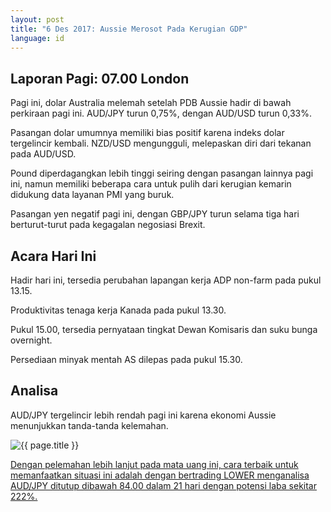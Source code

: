 ```yaml
---
layout: post
title: "6 Des 2017: Aussie Merosot Pada Kerugian GDP"
language: id
---
```

## Laporan Pagi: 07.00 London

Pagi ini, dolar Australia melemah setelah PDB Aussie hadir di bawah perkiraan pagi ini. AUD/JPY turun 0,75%, dengan AUD/USD turun 0,33%.

Pasangan dolar umumnya memiliki bias positif karena indeks dolar tergelincir kembali. NZD/USD mengungguli, melepaskan diri dari tekanan pada AUD/USD.

Pound diperdagangkan lebih tinggi seiring dengan pasangan lainnya pagi ini, namun memiliki beberapa cara untuk pulih dari kerugian kemarin didukung data layanan PMI yang buruk.

Pasangan yen negatif pagi ini, dengan GBP/JPY turun selama tiga hari berturut-turut pada kegagalan negosiasi Brexit.

## Acara Hari Ini

Hadir hari ini, tersedia perubahan lapangan kerja ADP non-farm pada pukul 13.15.

Produktivitas tenaga kerja Kanada pada pukul 13.30.

Pukul 15.00, tersedia pernyataan tingkat Dewan Komisaris dan suku bunga overnight.

Persediaan minyak mentah AS dilepas pada pukul 15.30.

## Analisa

AUD/JPY tergelincir lebih rendah pagi ini karena ekonomi Aussie menunjukkan tanda-tanda kelemahan.

<img src="{{ site.url }}/images/dec/id-06-dec-17.png" alt="{{ page.title }}" title="{{ page.title }}">

<a href="%LINK%%?currency=USD& %LINK%%?currency=USD& market=forex&underlying=frxAUDJPY&formname=higherlower&duration_amount=21&duration_units=d&amount=10&amount_type=payout&expiry_type=duration&barrier=84.00" target="_blank">Dengan pelemahan lebih lanjut pada mata uang ini, cara terbaik untuk memanfaatkan situasi ini adalah dengan bertrading LOWER menganalisa AUD/JPY ditutup dibawah 84.00 dalam 21 hari dengan potensi laba sekitar 222%.</a>